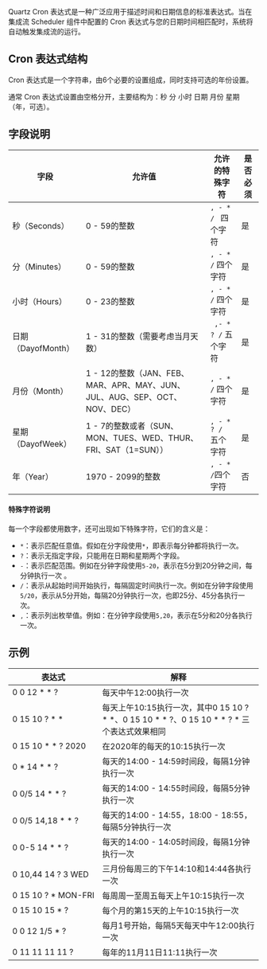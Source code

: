 Quartz Cron 表达式是一种广泛应用于描述时间和日期信息的标准表达式。当在集成流 Scheduler 组件中配置的 Cron 表达式与您的日期时间相匹配时，系统将自动触发集成流的运行。

## Cron 表达式结构

Cron 表达式是一个字符串，由6个必要的设置组成，同时支持可选的年份设置。

通常 Cron 表达式设置由空格分开，主要结构为：秒 分 小时 日期 月份 星期 （年，可选）。


## 字段说明


| 字段            | 允许值                      | 允许的特殊字符  | 是否必须 |
| -------------------- | ------------------------------- | ------------------- | ------------ |
| 秒（Seconds）      | 0 - 59的整数                      | `, - * / ` 四个字符 | 是           |
| 分（Minutes）      | 0 - 59的整数                      |` , - * / ` 四个字符 | 是           |
| 小时（Hours）      | 0 - 23的整数                      | `, - * /` 四个字符 | 是           |
| 日期（DayofMonth） | 1 - 31的整数（需要考虑当月天数）  |` ,- * ? /` 五个字符  | 是           |
| 月份（Month）      | 1 - 12的整数（JAN、FEB、MAR、APR、MAY、JUN、JUL、AUG、SEP、OCT、NOV、DEC）          | `, - * /` 四个字符 | 是           |
| 星期（DayofWeek）  | 1 - 7的整数或者（SUN、MON、TUES、WED、THUR、FRI、SAT（1=SUN）） | `, - * ? / `五个字符 | 是           |
| 年（Year）         | 1970 - 2099的整数                 | `, - * /`四个字符 | 否           |


#### 特殊字符说明

每一个字段都使用数字，还可出现如下特殊字符，它们的含义是：
- `*`：表示匹配任意值。假如在分字段使用`*`，即表示每分钟都将执行一次。
- `?`：表示无指定字段，只能用在日期和星期两个字段。
- `-`：表示匹配范围。例如在分钟字段使用`5-20`，表示在5分到20分钟之间，每分钟执行一次 。
- `/`：表示从起始时间开始执行，每隔固定时间执行一次。例如在分钟字段使用`5/20`，表示从5分开始，每隔20分钟执行一次，也即25分、45分各执行一次。
- `,`：表示列出枚举值。例如：在分钟字段使用`5,20`，表示在5分和20分各执行一次。



## 示例



<table>
<thead>
<tr>
<th>表达式</th>
<th>解释</th>
</tr>
</thead>
<tbody><tr>
<td>0 0 12 * * ?</td>
<td>每天中午12:00执行一次</td>
</tr>
<tr>
<td>0 15 10 ? * *</td>
<td>每天上午10:15执行一次，其中0 15 10 ? * *、0 15 10 * * ?、0   15 10 * * ? * 三个表达式效果相同</td>
</tr>
<tr>
<td>0 15 10 * * ? 2020</td>
<td>在2020年的每天的10:15执行一次</td>
</tr>
<tr>
<td>0 * 14 * * ?</td>
<td>每天的14:00 - 14:59时间段，每隔1分钟执行一次</td>
</tr>
<tr>
<td>0 0/5 14 * * ?</td>
<td>每天的14:00 - 14:55时间段，每隔5分钟执行一次</td>
</tr>
<tr>
<td>0 0/5 14,18 * * ?</td>
<td>每天的14:00 - 14:55，18:00 - 18:55，每隔5分钟执行一次</td>
</tr>
<tr>
<td>0 0-5 14 * * ?</td>
<td>每天的14:00 - 14:05时间段，每隔1分钟执行一次</td>
</tr>
<tr>
<td>0 10,44 14 ? 3 WED</td>
<td>三月份每周三的下午14:10和14:44各执行一次</td>
</tr>
<tr>
<td nowrap="nowrap">0 15 10 ? * MON-FRI</td>
<td>每周周一至周五每天上午10:15执行一次</td>
</tr>
<tr>
<td>0 15 10 15 * ?</td>
<td>每个月的第15天的上午10:15执行一次</td>
</tr>
<tr>
<td>0 0 12 1/5 * ?</td>
<td>每月1号开始，每隔5天每天中午12:00执行一次</td>
</tr>
<tr>
<td>0 11 11 11 11 ?</td>
<td>每年的11月11日11:11执行一次</td>
</tr>
</tbody></table>

